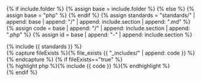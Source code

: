 {% if include.folder %}
  {% assign base = include.folder %}
{% else %}
  {% assign base = "php" %}
{% endif %}
{% assign standards = "standards/" | append: base | append: "/" | append: include.section | append: ".md" %}
{% assign code = base | append: "/" | append: include.section | append: ".php" %}
{% assign id = base | append: "-" | append: include.section %}

<div class="section" id="{{ id }}">
<div class="col">
{% include {{ standards }} %}
</div>
{% capture fileExists %}{% file_exists {{ "_includes/" | append: code }} %}{% endcapture %}
{% if fileExists=="true" %}
  <div class="col">
  {% highlight php %}{% include {{ code }} %}{% endhighlight %}
  </div>
{% endif %}
</div>